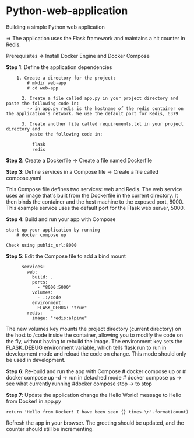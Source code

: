 # Python-web-application
Building a simple Python web application

=> The application uses the Flask framework and maintains a hit counter in Redis.

Prerequisites
=> Install Docker Engine and Docker Compose

**Step 1**: Define the application dependencies

	    1. Create a directory for the project:
			# mkdir web-app
			# cd web-app
			
		  2. Create a file called app.py in your project directory and paste the following code in:
			-> in app.py redis is the hostname of the redis container on the application's network. We use the default port for Redis, 6379
			
		  3. Create another file called requirements.txt in your project directory and 
		     paste the following code in:
		
			  flask
			  redis
			
**Step 2**: Create a Dockerfile
  		-> Create a file named Dockerfile

**Step 3**: Define services in a Compose file
		  -> Create a file called compose.yaml
		
This Compose file defines two services: web and Redis.
The web service uses an image that's built from the Dockerfile in the current directory. It then binds the container and the host machine to the exposed port, 8000. 
This example service uses the default port for the Flask web server, 5000.
	
**Step 4**: Build and run your app with Compose

	start up your application by running 
		# docker compose up
				
	Check using public_url:8000
		
**Step 5**: Edit the Compose file to add a bind mount

          services:
            web:
              build: .
              ports:
                - "8000:5000"
              volumes:
                - .:/code
              environment:
                FLASK_DEBUG: "true"
            redis:
              image: "redis:alpine"
	
	
The new volumes key mounts the project directory (current directory) on the host to /code inside the container, allowing you to modify the code on the fly, without having to rebuild the image. The environment key sets the FLASK_DEBUG environment variable, which tells flask run to run in development mode and reload the code on change. This mode should only be used in development.
	
**Step 6**: Re-build and run the app with Compose
    		# docker compose up
        or 
    		# docker compose up -d   -> run in detached mode
    		# docker compose ps      -> see what currently running
    		#docker compose stop    -> to stop
		
**Step 7**: Update the application
		    change the Hello World! message to Hello from Docker! in app.py
		
	return 'Hello from Docker! I have been seen {} times.\n'.format(count)

Refresh the app in your browser. The greeting should be updated, and the counter should still be incrementing.

